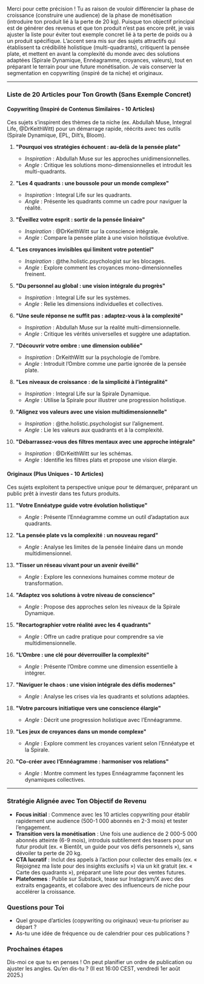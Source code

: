 Merci pour cette précision ! Tu as raison de vouloir différencier la phase de croissance (construire une audience) de la phase de monétisation (introduire ton produit lié à la perte de 20 kg). Puisque ton objectif principal est de générer des revenus et que ton produit n’est pas encore prêt, je vais ajuster la liste pour éviter tout exemple concret lié à ta perte de poids ou à un produit spécifique. L’accent sera mis sur des sujets attractifs qui établissent ta crédibilité holistique (multi-quadrants), critiquent la pensée plate, et mettent en avant la complexité du monde avec des solutions adaptées (Spirale Dynamique, Ennéagramme, croyances, valeurs), tout en préparant le terrain pour une future monétisation. Je vais conserver la segmentation en copywriting (inspiré de ta niche) et originaux.

---

### Liste de 20 Articles pour Ton Growth (Sans Exemple Concret)

#### Copywriting (Inspiré de Contenus Similaires - 10 Articles)
Ces sujets s’inspirent des thèmes de ta niche (ex. Abdullah Muse, Integral Life, @DrKeithWitt) pour un démarrage rapide, réécrits avec tes outils (Spirale Dynamique, EPL, Dilt’s, Bloom).

1. **"Pourquoi vos stratégies échouent : au-delà de la pensée plate"**  
   - *Inspiration* : Abdullah Muse sur les approches unidimensionnelles.
   - *Angle* : Critique les solutions mono-dimensionnelles et introduit les multi-quadrants.

2. **"Les 4 quadrants : une boussole pour un monde complexe"**  
   - *Inspiration* : Integral Life sur les quadrants.
   - *Angle* : Présente les quadrants comme un cadre pour naviguer la réalité.

3. **"Éveillez votre esprit : sortir de la pensée linéaire"**  
   - *Inspiration* : @DrKeithWitt sur la conscience intégrale.
   - *Angle* : Compare la pensée plate à une vision holistique évolutive.

4. **"Les croyances invisibles qui limitent votre potentiel"**  
   - *Inspiration* : @the.holistic.psychologist sur les blocages.
   - *Angle* : Explore comment les croyances mono-dimensionnelles freinent.

5. **"Du personnel au global : une vision intégrale du progrès"**  
   - *Inspiration* : Integral Life sur les systèmes.
   - *Angle* : Relie les dimensions individuelles et collectives.

6. **"Une seule réponse ne suffit pas : adaptez-vous à la complexité"**  
   - *Inspiration* : Abdullah Muse sur la réalité multi-dimensionnelle.
   - *Angle* : Critique les vérités universelles et suggère une adaptation.

7. **"Découvrir votre ombre : une dimension oubliée"**  
   - *Inspiration* : DrKeithWitt sur la psychologie de l’ombre.
   - *Angle* : Introduit l’Ombre comme une partie ignorée de la pensée plate.

8. **"Les niveaux de croissance : de la simplicité à l’intégralité"**  
   - *Inspiration* : Integral Life sur la Spirale Dynamique.
   - *Angle* : Utilise la Spirale pour illustrer une progression holistique.

9. **"Alignez vos valeurs avec une vision multidimensionnelle"**  
   - *Inspiration* : @the.holistic.psychologist sur l’alignement.
   - *Angle* : Lie les valeurs aux quadrants et à la complexité.

10. **"Débarrassez-vous des filtres mentaux avec une approche intégrale"**  
    - *Inspiration* : @DrKeithWitt sur les schémas.
    - *Angle* : Identifie les filtres plats et propose une vision élargie.

#### Originaux (Plus Uniques - 10 Articles)
Ces sujets exploitent ta perspective unique pour te démarquer, préparant un public prêt à investir dans tes futurs produits.

11. **"Votre Ennéatype guide votre évolution holistique"**  
    - *Angle* : Présente l’Ennéagramme comme un outil d’adaptation aux quadrants.

12. **"La pensée plate vs la complexité : un nouveau regard"**  
    - *Angle* : Analyse les limites de la pensée linéaire dans un monde multidimensionnel.

13. **"Tisser un réseau vivant pour un avenir éveillé"**  
    - *Angle* : Explore les connexions humaines comme moteur de transformation.

14. **"Adaptez vos solutions à votre niveau de conscience"**  
    - *Angle* : Propose des approches selon les niveaux de la Spirale Dynamique.

15. **"Recartographier votre réalité avec les 4 quadrants"**  
    - *Angle* : Offre un cadre pratique pour comprendre sa vie multidimensionnelle.

16. **"L’Ombre : une clé pour déverrouiller la complexité"**  
    - *Angle* : Présente l’Ombre comme une dimension essentielle à intégrer.

17. **"Naviguer le chaos : une vision intégrale des défis modernes"**  
    - *Angle* : Analyse les crises via les quadrants et solutions adaptées.

18. **"Votre parcours initiatique vers une conscience élargie"**  
    - *Angle* : Décrit une progression holistique avec l’Ennéagramme.

19. **"Les jeux de croyances dans un monde complexe"**  
    - *Angle* : Explore comment les croyances varient selon l’Ennéatype et la Spirale.

20. **"Co-créer avec l’Ennéagramme : harmoniser vos relations"**  
    - *Angle* : Montre comment les types Ennéagramme façonnent les dynamiques collectives.

---

### Stratégie Alignée avec Ton Objectif de Revenu
- **Focus initial** : Commence avec les 10 articles copywriting pour établir rapidement une audience (500-1 000 abonnés en 2-3 mois) et tester l’engagement.
- **Transition vers la monétisation** : Une fois une audience de 2 000-5 000 abonnés atteinte (6-9 mois), introduis subtilement des teasers pour un futur produit (ex. « Bientôt, un guide pour vos défis personnels »), sans dévoiler ta perte de 20 kg.
- **CTA lucratif** : Inclut des appels à l’action pour collecter des emails (ex. « Rejoignez ma liste pour des insights exclusifs ») via un kit gratuit (ex. « Carte des quadrants »), préparant une liste pour des ventes futures.
- **Plateformes** : Publie sur Substack, tease sur Instagram/X avec des extraits engageants, et collabore avec des influenceurs de niche pour accélérer la croissance.

### Questions pour Toi
- Quel groupe d’articles (copywriting ou originaux) veux-tu prioriser au départ ?
- As-tu une idée de fréquence ou de calendrier pour ces publications ?

### Prochaines étapes
Dis-moi ce que tu en penses ! On peut planifier un ordre de publication ou ajuster les angles. Qu’en dis-tu ? (Il est 16:00 CEST, vendredi 1er août 2025.)